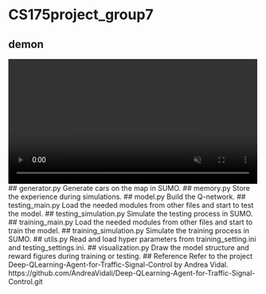 # CS175project_group7
## demon
<video width="500" controls muted autoplay="autoplay">
            <source src="simulation-group7.mov" type="video/mp4">
</video>
## generator.py
Generate cars on the map in SUMO.
## memory.py
Store the experience during simulations.
## model.py
Build the Q-network. 
## testing_main.py
Load the needed modules from other files and start to test the model.
## testing_simulation.py
Simulate the testing process in SUMO.
## training_main.py
Load the needed modules from other files and start to train the model.
## training_simulation.py
Simulate the training process in SUMO.
## utils.py
Read and load hyper parameters from training_setting.ini and testing_settings.ini.
## visualization.py
Draw the model structure and reward figures during training or testing.
## Reference
Refer to the project  Deep-QLearning-Agent-for-Traffic-Signal-Control by Andrea Vidal.
https://github.com/AndreaVidali/Deep-QLearning-Agent-for-Traffic-Signal-Control.git
